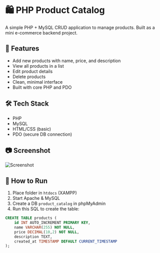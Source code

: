 # 🛍️ PHP Product Catalog

A simple PHP + MySQL CRUD application to manage products. Built as a mini e-commerce backend project.

## 🚀 Features

- Add new products with name, price, and description
- View all products in a list
- Edit product details
- Delete products
- Clean, minimal interface
- Built with core PHP and PDO

## 🛠️ Tech Stack

- PHP
- MySQL
- HTML/CSS (basic)
- PDO (secure DB connection)

## 📷 Screenshot
![Screenshot](screenshot.png)

## 🔧 How to Run

1. Place folder in `htdocs` (XAMPP)
2. Start Apache & MySQL
3. Create a DB `product_catalog` in phpMyAdmin
4. Run this SQL to create the table:

```sql
CREATE TABLE products (
    id INT AUTO_INCREMENT PRIMARY KEY,
    name VARCHAR(255) NOT NULL,
    price DECIMAL(10,2) NOT NULL,
    description TEXT,
    created_at TIMESTAMP DEFAULT CURRENT_TIMESTAMP
);
